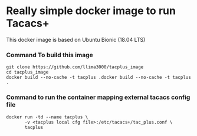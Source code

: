 # Really simple docker image to run Tacacs+ 

This docker image is based on Ubuntu Bionic (18.04 LTS)

### Command To build this image 
```
git clone https://github.com/llima3000/tacplus_image
cd tacplus_image
docker build --no-cache -t tacplus .docker build --no-cache -t tacplus . 
```

### Command to run the container mapping external tacacs config file
```
docker run -td --name tacplus \
       -v <tacplus local cfg file>:/etc/tacacs+/tac_plus.conf \
       tacplus
```
